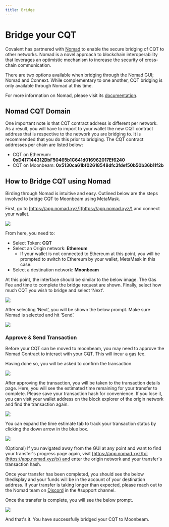 ```yaml
---
title: Bridge
---
```


# Bridge your CQT

Covalent has partnered with [Nomad](https://www.nomad.xyz/) to enable the secure bridging of CQT to other networks. Nomad is a novel approach to blockchain interoperability that leverages an optimistic mechanism to increase the security of cross-chain communication.

There are two options available when bridging through the Nomad GUI; Nomad and Connext. While complementary to one another, CQT bridging is only available through Nomad at this time.

For more information on Nomad, please visit its [documentation](https://docs.nomad.xyz/).

## Nomad CQT Domain

One important note is that CQT contract address is different per network. As a result, you will have to import to your wallet the new CQT contract address that is respective to the network you are bridging to. It is recommended that you do this prior to bridging. The CQT contract addresses per chain are listed below:

- CQT on Ethereum: **0xD417144312DbF50465b1C641d016962017Ef6240**
- CQT on Moonbeam: **0x5130ca61bf02618548dfc3fdef50b50b36b11f2b**

## How to Bridge CQT using Nomad

Birding through Nomad is intuitive and easy. Outlined below are the steps involved to bridge CQT to Moonbeam using MetaMask.

First, go to [https://app.nomad.xyz/](https://app.nomad.xyz/) and connect your wallet.

<img src="/static/images/network/bridge/bridge1.jpg"></img>

From here, you need to:

- Select Token: **CQT**
- Select an Origin network: **Ethereum**
    - If your wallet is not connected to Ethereum at this point, you will be prompted to switch to Ethereum by your wallet, MetaMask in this case.
- Select a destination network: **Moonbeam**

At this point, the interface should be similar to the below image. The Gas Fee and time to complete the bridge request are shown. Finally, select how much CQT you wish to bridge and select ‘Next’.

<img class="w-1/2" src="/static/images/network/bridge/bridge2.jpg"></img>

After selecting ‘Next’, you will be shown the below prompt. Make sure Nomad is selected and hit ‘Send’.

<img class="w-1/2" src="/static/images/network/bridge/bridge3.jpg"></img>

### Approve & Send Transaction

Before your CQT can be moved to moonbeam, you may need to approve the Nomad Contract to interact with your CQT. This will incur a gas fee.

Having done so, you will be asked to confirm the transaction.

<img class="w-1/2" src="/static/images/network/bridge/bridge4.jpg"></img>

After approving the transaction, you will be taken to the transaction details page. Here, you will see the estimated time remaining for your transfer to complete. Please save your transaction hash for convenience. If you lose it, you can visit your wallet address on the block explorer of the origin network and find the transaction again.

<img class="w-1/2" src="/static/images/network/bridge/bridge5.jpg"></img>

You can expand the time estimate tab to track your transaction status by clicking the down arrow in the blue box.

<img class="w-1/2" src="/static/images/network/bridge/bridge6.jpg"></img>

(Optional) If you navigated away from the GUI at any point and want to find your transfer's progress page again, visit [https://app.nomad.xyz/tx](https://app.nomad.xyz/tx) and enter the origin network and your transfer's transaction hash.

Once your transfer has been completed, you should see the below thedisplay and your funds will be in the account of your destination address. If your transfer is taking longer than expected, please reach out to the Nomad team on [Discord](https://discord.gg/RurtmJApqm) in the #support channel.

Once the transfer is complete, you will see the below prompt.

<img src="/static/images/network/bridge/bridge7.jpg"></img>

And that's it. You have successfully bridged your CQT to Moonbeam.
